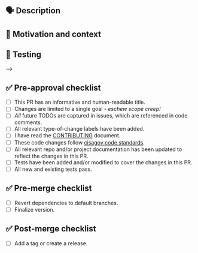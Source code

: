 # <!-- Use the title to describe PR changes in the imperative mood --> #

## 🗣 Description ##

<!-- Describe the "what" of your changes in detail. -->
<!-- To avoid scope creep, limit changes to a single goal. -->

## 💭 Motivation and context ##

<!-- Why is this change required? -->
<!-- What problem does this change solve? How did you solve it? -->
<!-- Mention any related issue(s) here using appropriate keywords such
<!-- as "closes" or "resolves" to auto-close them on merge. -->

## 🧪 Testing ##

<!-- How did you test your changes? How could someone else test this PR? -->

<!-- Include details of your testing environment, and the tests you ran to -->
<!-- see how your change affects other areas of the code, etc. -->

<!--
## 📷 Screenshots (if appropriate) ##

<!-- Uncomment this section if a screenshot is needed. -->

-->

## ✅ Pre-approval checklist ##

<!-- Remove any of the following that do not apply. -->
<!-- Draft PRs should have one or more unchecked boxes. -->
<!-- If you're unsure about any of these, don't hesitate to ask. -->
<!-- We're here to help! -->

- [ ] This PR has an informative and human-readable title.
- [ ] Changes are limited to a single goal - _eschew scope creep!_
- [ ] _All_ future TODOs are captured in issues, which are referenced
      in code comments.
- [ ] All relevant type-of-change labels have been added.
- [ ] I have read the [CONTRIBUTING](../blob/develop/CONTRIBUTING.md) document.
- [ ] These code changes follow [cisagov code standards](https://github.com/cisagov/development-guide).
- [ ] All relevant repo and/or project documentation has been updated
      to reflect the changes in this PR.
- [ ] Tests have been added and/or modified to cover the changes in this PR.
- [ ] All new and existing tests pass.

## ✅ Pre-merge checklist ##

<!-- Remove any of the following that do not apply. -->
<!-- These boxes should remain unchecked until the pull request has been approved. -->

- [ ] Revert dependencies to default branches.
- [ ] Finalize version.

## ✅ Post-merge checklist ##

<!-- Remove any of the following that do not apply. -->

- [ ] Add a tag or create a release.
